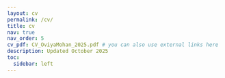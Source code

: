 ```yaml
---
layout: cv
permalink: /cv/
title: cv
nav: true
nav_order: 5
cv_pdf: CV_OviyaMohan_2025.pdf # you can also use external links here
description: Updated October 2025
toc:
  sidebar: left
---
```

